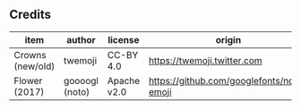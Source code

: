 ## Credits

| item             | author           | license             | origin              |
| ----             | ------           | -------             | ------              |
| Crowns (new/old) | twemoji          | CC-BY 4.0           | https://twemoji.twitter.com |
| Flower (2017)    | goooogl (noto)   | Apache v2.0         | https://github.com/googlefonts/noto-emoji |
